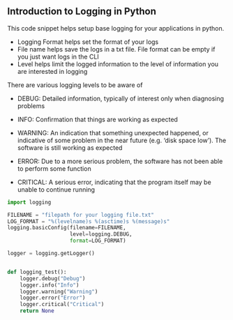 ## Introduction to Logging in Python

This code snippet helps setup base logging for your applications in python.
- Logging Format helps set the format of your logs
- File name helps save the logs in a txt file. File format can be empty if you just want logs in the CLI
- Level helps limit the logged information to the level of information you are interested in logging


There are various logging levels to be aware of
- DEBUG: Detailed information, typically of interest only when diagnosing problems

- INFO: Confirmation that things are working as expected

- WARNING: An indication that something unexpected happened, or indicative of some problem in the near future (e.g. ‘disk space low’). The software is still working as expected

- ERROR: Due to a more serious problem, the software has not been able to perform some function

- CRITICAL: A serious error, indicating that the program itself may be unable to continue running


```py
import logging

FILENAME = "filepath for your logging file.txt"
LOG_FORMAT = "%(levelname)s %(asctime)s %(message)s"
logging.basicConfig(filename=FILENAME,
                    level=logging.DEBUG,
                    format=LOG_FORMAT)

logger = logging.getLogger()


def logging_test():    
    logger.debug("Debug")
    logger.info("Info")
    logger.warning("Warning")
    logger.error("Error")
    logger.critical("Critical")
    return None
``` 

